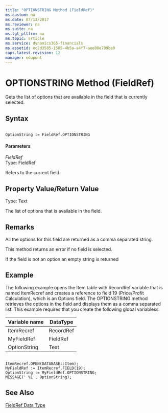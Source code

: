 ```yaml
---
title: "OPTIONSTRING Method (FieldRef)"
ms.custom: na
ms.date: 07/13/2017
ms.reviewer: na
ms.suite: na
ms.tgt_pltfrm: na
ms.topic: article
ms.service: dynamics365-financials
ms.assetid: ec2d3585-1585-4b5a-a4f7-aee88e799ba0
caps.latest.revision: 12
manager: edupont
---
```


 

# OPTIONSTRING Method (FieldRef)
Gets the list of options that are available in the field that is currently selected.  
  
## Syntax  
  
```  
  
OptionString := FieldRef.OPTIONSTRING  
```  
  
#### Parameters  
 *FieldRef*  
 Type: FieldRef  
  
 Refers to the current field.  
  
## Property Value/Return Value  
 Type: Text  
  
 The list of options that is available in the field.  
  
## Remarks  
 All the options for this field are returned as a comma separated string.  
  
 This method returns an error if no field is selected.  
  
 If the field is not an option an empty string is returned  
  
## Example  
 The following example opens the Item table with RecordRef variable that is named ItemRecref and creates a reference to field 19 \(Price/Profit Calculation\), which is an Options field. The OPTIONSTRING method retrieves the options in the field and displays them as a comma separated list. This example requires that you create the following global variabless.  
  
|Variable name|DataType|  
|-------------------|--------------|  
|ItemRecref|RecordRef|  
|MyFieldRef|FieldRef|  
|OptionString|Text|  
  
```  
  
ItemRecref.OPEN(DATABASE::Item);  
MyFieldRef := ItemRecref.FIELD(19);  
OptionString := MyFieldRef.OPTIONSTRING;  
MESSAGE(' %1', OptionString);  
```  
  
## See Also  
 [FieldRef Data Type](../datatypes/devenv-FieldRef-Data-Type.md)